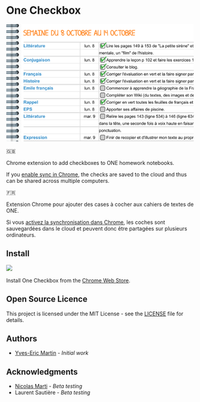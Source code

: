 # One Checkbox

<img src="https://github.com/yemartin/onecheckbox/blob/master/images/screenshot.png">

:uk:

Chrome extension to add checkboxes to ONE homework notebooks.

If you [enable sync in
Chrome](https://support.google.com/chrome/answer/185277?hl=en), the checks are
saved to the cloud and thus can be shared across multiple computers.

:fr:

Extension Chrome pour ajouter des cases à cocher aux cahiers de textes de ONE.

Si vous [activez la synchronisation dans
Chrome](https://support.google.com/chrome/answer/185277?hl=fr), les coches sont
sauvegardées dans le cloud et peuvent donc être partagées sur plusieurs
ordinateurs.

## Install

<a href="https://goo.gl/7oUgM5"><img src="https://cdnjs.cloudflare.com/ajax/libs/browser-logos/46.0.0/archive/chrome_12-48/chrome_12-48_48x48.png" width="48" /></a>

Install One Checkbox from the [Chrome Web Store](https://goo.gl/7oUgM5).

## Open Source Licence

This project is licensed under the MIT License - see the [LICENSE](LICENSE) file for details.

## Authors

* [Yves-Eric Martin](https://github.com/yemartin) - *Initial work*

## Acknowledgments

* [Nicolas Marti](https://github.com/nicolasmarti) - *Beta testing*
* Laurent Sautière - *Beta testing*
